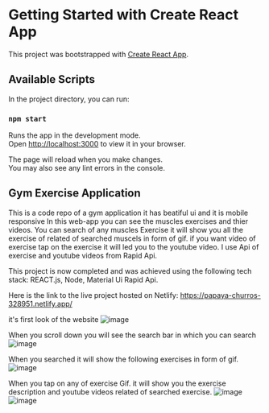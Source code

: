 # Getting Started with Create React App

This project was bootstrapped with [Create React App](https://github.com/facebook/create-react-app).

## Available Scripts

In the project directory, you can run:

### `npm start`

Runs the app in the development mode.\
Open [http://localhost:3000](http://localhost:3000) to view it in your browser.

The page will reload when you make changes.\
You may also see any lint errors in the console.

## Gym Exercise Application
This is a code repo of a gym application it has beatiful ui and it is mobile responsive 
In this web-app you can see the muscles exercises and thier videos.
You can search of any muscles Exercise it will show you all the exercise of related of searched muscels in form of gif. 
if you want video of exercise tap on the exercise it will led you to the youtube video.
I use Api of exercise and youtube videos from Rapid Api.

This project is now completed and was achieved using the following tech stack:  REACT.js, Node, Material Ui Rapid Api.

Here is the link to the live project hosted on Netlify: https://papaya-churros-328951.netlify.app/

it's first look of the website
![image](https://user-images.githubusercontent.com/92143959/229372832-b4549caa-af22-4501-9238-d35844883bb4.png)

When you scroll down you will see the search bar in which you can search 
![image](https://user-images.githubusercontent.com/92143959/229372948-b12c5d58-dbef-48a4-9f70-6c1a90cddbf8.png)

When you searched it will show the following exercises in form of gif.
![image](https://user-images.githubusercontent.com/92143959/229373012-6edc320c-c648-4847-9c32-c5b64260ea20.png)

When you tap on any of exercise Gif. it will show you the exercise description and youtube videos related of searched exercise.
![image](https://user-images.githubusercontent.com/92143959/229373116-82f721f9-9e5a-4b52-850d-84f609f26f53.png)
![image](https://user-images.githubusercontent.com/92143959/229373138-ad972619-84e8-4d24-a4d6-4f13431f922a.png)





